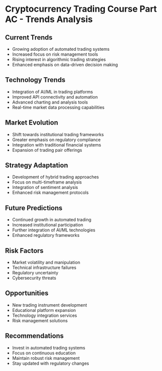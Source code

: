 # Cryptocurrency Trading Course Part AC - Trends Analysis

## Current Trends
- Growing adoption of automated trading systems
- Increased focus on risk management tools
- Rising interest in algorithmic trading strategies
- Enhanced emphasis on data-driven decision making

## Technology Trends
- Integration of AI/ML in trading platforms
- Improved API connectivity and automation
- Advanced charting and analysis tools
- Real-time market data processing capabilities

## Market Evolution
- Shift towards institutional trading frameworks
- Greater emphasis on regulatory compliance
- Integration with traditional financial systems
- Expansion of trading pair offerings

## Strategy Adaptation
- Development of hybrid trading approaches
- Focus on multi-timeframe analysis
- Integration of sentiment analysis
- Enhanced risk management protocols

## Future Predictions
- Continued growth in automated trading
- Increased institutional participation
- Further integration of AI/ML technologies
- Enhanced regulatory frameworks

## Risk Factors
- Market volatility and manipulation
- Technical infrastructure failures
- Regulatory uncertainty
- Cybersecurity threats

## Opportunities
- New trading instrument development
- Educational platform expansion
- Technology integration services
- Risk management solutions

## Recommendations
- Invest in automated trading systems
- Focus on continuous education
- Maintain robust risk management
- Stay updated with regulatory changes